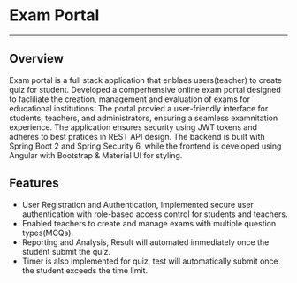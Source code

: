 <h1>Exam Portal</h1>
<hr>
<h2>Overview</h2>
Exam portal is a full stack application that enblaes users(teacher) to create quiz for student. Developed a comperhensive online exam portal designed to facliliate the creation, management and evaluation of exams for educational institutions. The portal provied a user-friendly interface for students, teachers, and administrators, ensuring a seamless examnitation experience. The application ensures security using JWT tokens and adheres to best pratices in REST API design. The backend is built with Spring Boot 2 and Spring Security 6, while the frontend is developed using Angular with Bootstrap & Material UI for styling.

<h2>Features</h2>
<ul>
  <li>User Registration and Authentication, Implemented secure user authentication with role-based access control for students and teachers.</li>
  <li>Enabled teachers to create and manage exams with multiple question types(MCQs).</li>
  <li>Reporting and Analysis, Result will automated immediately once the student submit the quiz.</li>
  <li>Timer is also implemented for quiz, test will automatically submit once the student exceeds the time limit.</li>
  
</ul>
